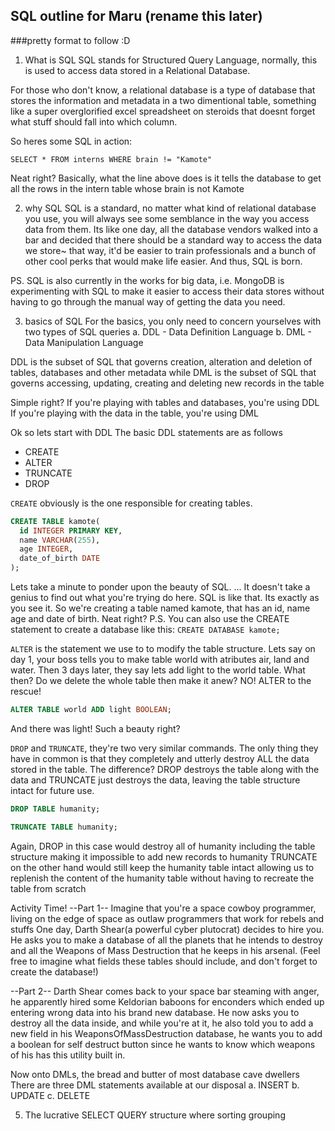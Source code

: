 ## SQL outline for Maru (rename this later)
###pretty format to follow :D

1.  What is SQL
SQL stands for Structured Query Language, normally, this is used to access data stored in a Relational Database.

For those who don't know, a relational database is a type of database that stores the information and metadata in a two dimentional table, something like a super overglorified excel spreadsheet on steroids that doesnt forget what stuff should fall into which column.

So heres some SQL in action:

`SELECT * FROM interns WHERE brain != "Kamote"`

Neat right? Basically, what the line above does is it tells the database to get all the rows in the intern table whose brain is not Kamote

2.  why SQL
SQL is a standard, no matter what kind of relational database you use, you will always see some semblance in the way you access data from them. Its like one day, all the database vendors walked into a bar and decided that there should be a standard way to access the data we store~ that way, it'd be easier to train professionals and a bunch of other cool perks that would make life easier. And thus, SQL is born.

PS. SQL is also currently in the works for big data, i.e. MongoDB is experimenting with SQL to make it easier to access their data stores without having to go through the manual way of getting the data you need.

3.  basics of SQL
For the basics, you only need to concern yourselves with two types of SQL queries
  a. DDL - Data Definition Language
  b. DML - Data Manipulation Language

DDL is the subset of SQL that governs creation, alteration and deletion of tables, databases and other metadata while DML is the subset of SQL that governs accessing, updating, creating and deleting new records in the table

Simple right? 
If you're playing with tables and databases, you're using DDL
If you're playing with the data in the table, you're using DML

Ok so lets start with DDL
The basic DDL statements are as follows
* CREATE
* ALTER
* TRUNCATE
* DROP

`CREATE` obviously is the one responsible for creating tables. 

```sql
CREATE TABLE kamote(
  id INTEGER PRIMARY KEY,
  name VARCHAR(255),
  age INTEGER,
  date_of_birth DATE
);
```

Lets take a minute to ponder upon the beauty of SQL.
...
It doesn't take a genius to find out what you're trying do here. SQL is like that. Its exactly as you see it. So we're creating a table named kamote, that has an id, name age and date of birth. Neat right?
P.S. You can also use the CREATE statement to create a database like this: `CREATE DATABASE kamote;`

`ALTER` is the statement we use to to modify the table structure. Lets say on day 1, your boss tells you to make table world with atributes air, land and water. Then 3 days later, they say lets add light to the world table. What then? Do we delete the whole table then make it anew? NO! ALTER to the rescue!

```sql
ALTER TABLE world ADD light BOOLEAN;
```

And there was light! Such a beauty right?

`DROP` and `TRUNCATE`, they're two very similar commands. The only thing they have in common is that they completely and utterly destroy ALL the data stored in the table. The difference? DROP destroys the table along with the data and TRUNCATE just destroys the data, leaving the table structure intact for future use.

```sql
DROP TABLE humanity;

TRUNCATE TABLE humanity;
```

Again, DROP in this case would destroy all of humanity including the table structure making it impossible to add new records to humanity
TRUNCATE on the other hand would still keep the humanity table intact allowing us to replenish the content of the humanity table without having to recreate the table from scratch

Activity Time!
--Part 1--
Imagine that you're a space cowboy programmer, living on the edge of space as outlaw programmers that work for rebels and stuffs
One day, Darth Shear(a powerful cyber plutocrat) decides to hire you. He asks you to make a database of all the planets that he intends to destroy and all the Weapons of Mass Destruction that he keeps in his arsenal. (Feel free to imagine what fields these tables should include, and don't forget to create the database!)

--Part 2--
Darth Shear comes back to your space bar steaming with anger, he apparently hired some Keldorian baboons for enconders which ended up entering wrong data into his brand new database. He now asks you to destroy all the data inside, and while you're at it, he also told you to add a new field in his WeaponsOfMassDestruction database, he wants you to add a boolean for self destruct button since he wants to know which weapons of his has this utility built in.


Now onto DMLs, the bread and butter of most database cave dwellers
There are three DML statements available at our disposal
  a. INSERT
  b. UPDATE
  c. DELETE



5.  The lucrative SELECT QUERY
  structure
  where
  sorting
  grouping
